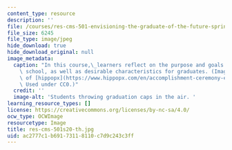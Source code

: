 ```yaml
---
content_type: resource
description: ''
file: /courses/res-cms-501-envisioning-the-graduate-of-the-future-spring-2020/ac2777c1b69173118110c7d9c243c3ff_res-cms-501s20-th.jpg
file_size: 6245
file_type: image/jpeg
hide_download: true
hide_download_original: null
image_metadata:
  caption: "In this course,\_learners reflect on the purpose and goals of secondary\
    \ school, as well as desirable characteristics for graduates. (Image courtesy\
    \ of [hippopx](https://www.hippopx.com/en/accomplishment-ceremony-education-graduation-group-hats-people-310085).\
    \ Used under CC0.)"
  credit: ''
  image-alt: 'Students throwing graduation caps in the air. '
learning_resource_types: []
license: https://creativecommons.org/licenses/by-nc-sa/4.0/
ocw_type: OCWImage
resourcetype: Image
title: res-cms-501s20-th.jpg
uid: ac2777c1-b691-7311-8110-c7d9c243c3ff
---
```

